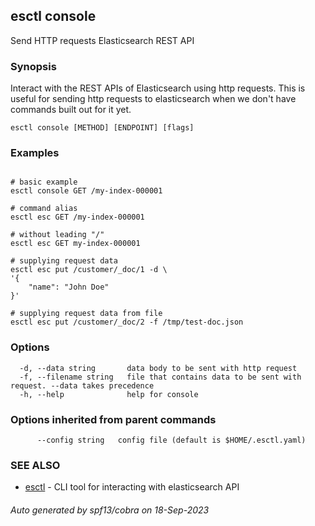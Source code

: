 ## esctl console

Send HTTP requests Elasticsearch REST API

### Synopsis

Interact with the REST APIs of Elasticsearch using http requests. This is useful for sending http requests to elasticsearch when we don't have commands built out for it yet.

```
esctl console [METHOD] [ENDPOINT] [flags]
```

### Examples

```

# basic example
esctl console GET /my-index-000001

# command alias
esctl esc GET /my-index-000001

# without leading "/"
esctl esc GET my-index-000001

# supplying request data
esctl esc put /customer/_doc/1 -d \
'{
	"name": "John Doe"
}'

# supplying request data from file
esctl esc put /customer/_doc/2 -f /tmp/test-doc.json 
```

### Options

```
  -d, --data string       data body to be sent with http request
  -f, --filename string   file that contains data to be sent with request. --data takes precedence
  -h, --help              help for console
```

### Options inherited from parent commands

```
      --config string   config file (default is $HOME/.esctl.yaml)
```

### SEE ALSO

* [esctl](esctl.md)	 - CLI tool for interacting with elasticsearch API

###### Auto generated by spf13/cobra on 18-Sep-2023
